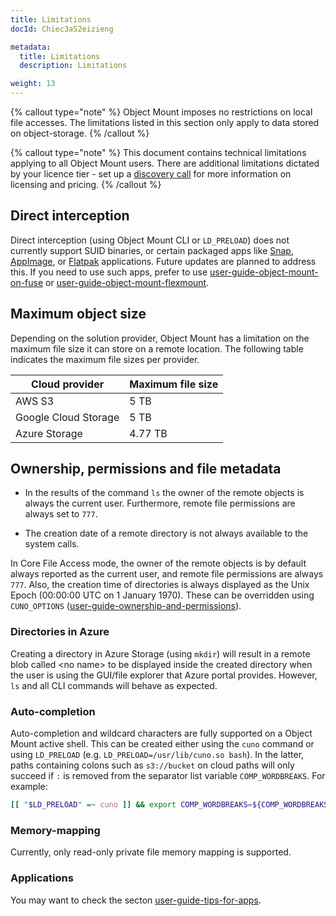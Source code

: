 ```yaml
---
title: Limitations
docId: Chiec3aS2eizieng

metadata:
  title: Limitations
  description: Limitations

weight: 13    
---
```


{% callout type="note"  %}
Object Mount imposes no restrictions on local file accesses. The limitations listed in this section only apply to data stored on object-storage.
{% /callout %}

{% callout type="note"  %}
This document contains technical limitations applying to all Object Mount users. There are additional limitations dictated by your licence tier - set up a [discovery call](https://meetings.hubspot.com/tom1581/storj-object-mount-discovery-meeting?uuid=7d69a8eb-87d2-4971-aef9-9ea2b1073e7a) 
for more information on licensing and pricing.
{% /callout %}


## Direct interception

Direct interception (using Object Mount CLI or `LD_PRELOAD`) does not currently support SUID binaries, or certain packaged apps like [Snap](https://ubuntu.com/core/services/guide/snaps-intro), [AppImage](https://appimage.org/), or [Flatpak](https://docs.flatpak.org/en/latest/introduction.html) applications. Future updates are planned to address this.
If you need to use such apps, prefer to use [user-guide-object-mount-on-fuse](../user-guides/basic#object-mount-on-fuse) or [user-guide-object-mount-flexmount](../user-guides/basic#object-mount-flex-mount).

## Maximum object size

Depending on the solution provider, Object Mount has a limitation on the maximum file size it can store on a remote location. The following table indicates the maximum file sizes per provider.

| Cloud provider       | Maximum file size |
| -------------------- | ----------------- |
| AWS S3               | 5 TB              |
| Google Cloud Storage | 5 TB              |
| Azure Storage        | 4.77 TB           |

## Ownership, permissions and file metadata

* In the results of the command `ls` the owner of the remote objects is always the current user. Furthermore, remote file permissions are always set to `777`.

* The creation date of a remote directory is not always available to the system calls.

In Core File Access mode, the owner of the remote objects is by default always reported as the current user, and remote file permissions are always `777`. Also, the creation time of directories is always displayed as the Unix Epoch (00:00:00 UTC on 1 January 1970). These can be overridden using `CUNO_OPTIONS` ([user-guide-ownership-and-permissions](../user-guides/configuration#ownership-and-permissions)).

### Directories in Azure

Creating a directory in Azure Storage (using `mkdir`) will result in a remote blob called \<no name> to be displayed inside the created directory when the user is using the GUI/file explorer that Azure portal provides. However, `ls` and all CLI commands will behave as expected.

### Auto-completion

Auto-completion and wildcard characters are fully supported on a Object Mount active shell. This can be created either using the `cuno` command or using `LD_PRELOAD` (e.g. `LD_PRELOAD=/usr/lib/cuno.so bash`). In the latter, paths containing colons such as `s3://bucket` on cloud paths will only succeed if `:` is removed from the separator list variable `COMP_WORDBREAKS`. For example:

```bash
[[ "$LD_PRELOAD" =~ cuno ]] && export COMP_WORDBREAKS=${COMP_WORDBREAKS/:/}
```

### Memory-mapping

Currently, only read-only private file memory mapping is supported.

### Applications

You may want to check the secton [user-guide-tips-for-apps](../user-guides/tips).
